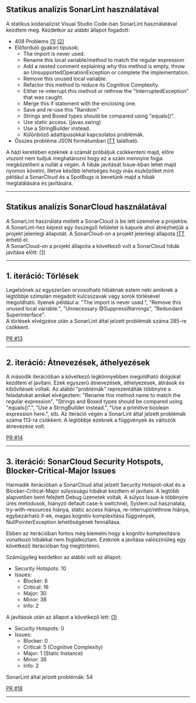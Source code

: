 ## Statikus analízis SonarLint használatával

A statikus kódanalízist Visual Studio Code-ban SonarLint használatával kezdtem meg. Kezdetkor az alábbi állapot fogadott:   
- 408 Problems [(1)](SonarLintStart1.png) [(2)](SonarLintStart2.png)
- Előforduló gyakori típusok:
    - The import is never used.
    - Rename this local variable/method to match the regular expression
    - Add a nested comment explaining why this method is empty, throw an UnsupportedOperationException or complete the implementation.
    - Remove this unused local variable.
    - Refactor this method to reduce its Cognitive Complexity.
    - Either re-interrupt this method or rethrow the "InterruptedException" that was caught.
    - Merge this if statement with the enclosing one.
    - Save and re-use this "Random"
    - Strings and Boxed types should be compared using "equals()".
    - Use static access. (javax.swing)
    - Use a StringBuilder instead.
    - Különböző adattípusokkal kapcsolatos problémák.
- Összes probléma JSON formátumban [ITT](sonarlintproblems.json) található.
  
A házi keretében ezeknek a számát próbáljuk csökkenteni majd, előre viszont nem tudjuk meghatározni hogy ez a szám mennyire fogja megközelíteni a nullát a végén. A hibák javítását Issue-kban lehet majd nyomon követni, illetve később lehetséges hogy más eszközöket mint például a SonarCloud és a SpotBugs is bevetünk majd a hibák megtalálására és javítására.

---

## Statikus analízis SonarCloud használatával

A SonarLint használata mellett a SonarCloud is be lett üzemelve a projektre. A SonarLint-hez képest egy összegző felületet is kapunk ahol átnézhetjük a projekt jelenlegi állapotát. A SonarCloud-on a projekt jelenlegi állapota [ITT](https://sonarcloud.io/summary/overall?id=BME-MIT-IET_iet-hf-2023-grafadatbazis) érhető el.  
 A SonarCloud-on a projekt állapota a következő volt a SonarCloud hibák javítása előtt: [(1)](SonarCloudStart.png)

---

## 1. iteráció: Törlések

Legelsőnek az egyszerűen orvosolható hibáknak estem neki amiknek a legtöbbje szimplán megadott kulcsszavak vagy sorok törlésével megoldható. Ilyenek például a: "The import is never used.", "Remove this unused local variable.", "Unnecessary @SuppressWarnings", "Redundant Superinterface".  
A törlések elvégzése után a SonarLint által jelzett problémák száma 285-re csökkent.

[PR #13](https://github.com/BME-MIT-IET/iet-hf-2023-grafadatbazis/pull/13)

---

## 2. iteráció: Átnevezések, áthelyezések

A második iterációban a következő legkönnyebben megoldható dolgokat kezdtem el javítani. Ezek egyszerű átnevezések, áthelyezések, átírások és kibővítések voltak. Az alábbi "problémák" reprezentálták többnyire a feladatokat amiket elvégeztem: "Rename this method name to match the regular expression", "Strings and Boxed types should be compared using "equals()".", "Use a StringBuilder instead.", "Use a primitive boolean expression here.", stb.
Az iteráció végén a SonarLint által jelzett problémák száma 113-ra csökkent. A legtöbbje ezeknek a függvények és változók átnevezése volt.

[PR #14](https://github.com/BME-MIT-IET/iet-hf-2023-grafadatbazis/pull/14)

---

## 3. iteráció: SonarCloud Security Hotspots, Blocker-Critical-Major Issues

Harmadik iterációban a SonarCloud által jelzett Security Hotspot-okat és a Blocker-Critical-Major súlyosságú hibákat kezdtem el javítani. A legtöbb alapvetően bent felejtett Debug üzenetek voltak. A súlyos Issue-k többnyire üres metódusok, hiányzó default case-k switchnél, System.out használata, try-with-resources hiánya, static access hiánya, re-interrupt/rethrow hiánya, egybezárható if-ek, magas kognitív komplexitású függvények, NullPointerException lehetőségének fennállása.  

Ebben az iterációban fontos még kiemelni hogy a kognitív komplexitásra vonatkozó hibákkal nem foglalkoztam. Ezeknek a javítása valószínűleg egy következő iterációban fog megtörténni.

Számügyileg kezdetkor az alábbi volt az állapot:
- Security Hotspots: 10
- Issues:
    - Blocker: 6
    - Critical: 16
    - Major: 30
    - Minor: 38
    - Info: 2

A javítások után az állapot a következő lett: [(1)](SonarCloudIt3End.png)
- Security Hotspots: 0
- Issues:
    - Blocker: 0
    - Critical: 5 (Cognitive Complexity)
    - Major: 1 (Static Instance)
    - Minor: 36
    - Info: 2

SonarLint által jelzett problémák: 54

[PR #18](https://github.com/BME-MIT-IET/iet-hf-2023-grafadatbazis/pull/18)

---